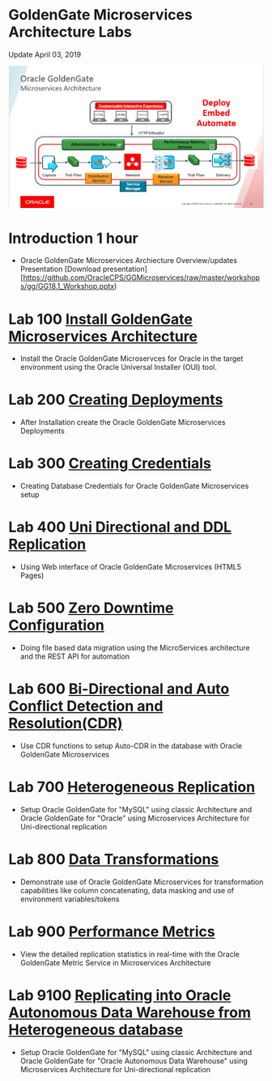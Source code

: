 # GoldenGate Microservices Architecture Labs

Update April 03, 2019


![](images/100/GGMicroServicesArchitecture.png)


# Introduction	1 hour 

- Oracle GoldenGate Microservices Archiecture Overview/updates Presentation [Download presentation][https://github.com/OracleCPS/GGMicroservices/raw/master/workshops/gg/GG18.1_Workshop.pptx)


# Lab 100	[Install GoldenGate Microservices Architecture](https://oraclecps.github.io/GGMicroservices/workshops/gg/CloudWorkshop_GoldenGate%20Microservices_100.html)

- Install the Oracle GoldenGate Microservces for Oracle in the target environment using the Oracle Universal Installer (OUI) tool.


# Lab 200	[Creating Deployments](https://oraclecps.github.io/GGMicroservices/workshops/gg/CloudWorkshop_GoldenGate%20Microservices_200.html)
- After Installation create the Oracle GoldenGate Microservices Deployments

# Lab 300	[Creating Credentials](https://oraclecps.github.io/GGMicroservices/workshops/gg/CloudWorkshop_GoldenGate%20Microservices_300.html)
- Creating Database Credentials for Oracle GoldenGate Microservices setup


# Lab 400	[Uni Directional and DDL Replication](https://oraclecps.github.io/GGMicroservices/workshops/gg/CloudWorkshop_GoldenGate%20Microservices_400.html)
- Using Web interface of Oracle GoldenGate Microservices  (HTML5 Pages)

		
# Lab 500	[Zero Downtime Configuration](https://oraclecps.github.io/GGMicroservices/workshops/gg/CloudWorkshop_GoldenGate%20Microservices_500.html)
- Doing file based data migration using the MicroServices architecture and the REST API for automation


# Lab 600	[Bi-Directional and Auto Conflict Detection and Resolution(CDR)](https://oraclecps.github.io/GGMicroservices/workshops/gg/CloudWorkshop_GoldenGate%20Microservices_600.html)
- Use CDR functions to setup Auto-CDR in the database with Oracle GoldenGate Microservices
		
# Lab 700	[Heterogeneous Replication](https://oraclecps.github.io/GGMicroservices/workshops/gg/CloudWorkshop_GoldenGate%20Microservices_700.html)
- Setup Oracle GoldenGate for "MySQL" using classic Architecture and Oracle GoldenGate for "Oracle" using Microservices Architecture for Uni-directional replication
		
# Lab 800	[Data Transformations](https://oraclecps.github.io/GGMicroservices/workshops/gg/CloudWorkshop_GoldenGate%20Microservices_800.html)
- Demonstrate use of Oracle GoldenGate Microservices for transformation capabilities like column concatenating, data masking and use of environment variables/tokens
		
# Lab 900	[Performance Metrics](https://oraclecps.github.io/GGMicroservices/workshops/gg/CloudWorkshop_GoldenGate%20Microservices_900.html)		
- View the detailed replication statistics in real-time with the Oracle GoldenGate Metric Service in Microservices Architecture

# Lab 9100 	[Replicating into Oracle Autonomous Data Warehouse from Heterogeneous database](https://oraclecps.github.io/GGMicroservices/workshops/gg/CloudWorkshop_GoldenGate%20Microservices_9100.html)
- Setup Oracle GoldenGate for "MySQL" using classic Architecture and Oracle GoldenGate for "Oracle Autonomous Data Warehouse" using Microservices Architecture for Uni-directional replication
